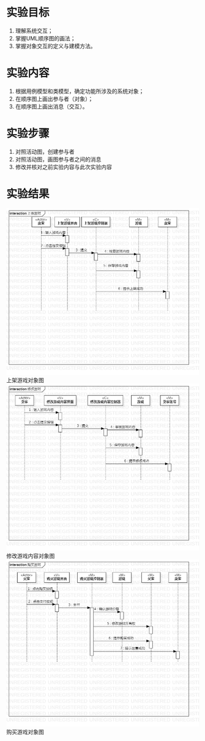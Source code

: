 # 实验目标
1. 理解系统交互；
2. 掌握UML顺序图的画法；
3. 掌握对象交互的定义与建模方法。
# 实验内容
1. 根据用例模型和类模型，确定功能所涉及的系统对象；
2. 在顺序图上画出参与者（对象）；
3. 在顺序图上画出消息（交互）。
# 实验步骤
1. 对照活动图，创建参与者
2. 对照活动图，画图参与者之间的消息
3. 修改并核对之前实验内容与此次实验内容
# 实验结果
![对象建模图一](./Lab6_LoadGames.png)上架游戏对象图
![对象建模图二](./Lab6_ReviseGame.png)修改游戏内容对象图
![对象建模图三](./Lab6_BuyGames.png)购买游戏对象图
